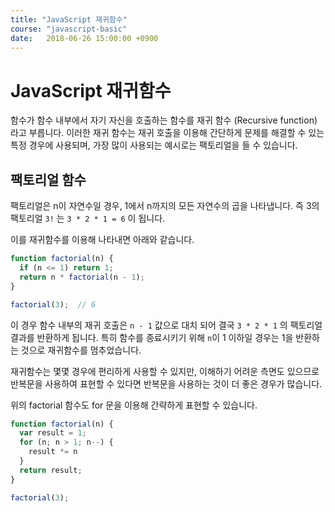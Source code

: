 ```yaml
---
title: "JavaScript 재귀함수"
course: "javascript-basic"
date:   2018-06-26 15:00:00 +0900
---
```




# JavaScript 재귀함수

함수가 함수 내부에서 자기 자신을 호출하는 함수를 재귀 함수 (Recursive function) 라고 부릅니다. 이러한 재귀 함수는 재귀 호출을 이용해 간단하게 문제를 해결할 수 있는 특정 경우에 사용되며, 가장 많이 사용되는 예시로는 팩토리얼을 들 수 있습니다.



## 팩토리얼 함수

팩토리얼은 n이 자연수일 경우, 1에서 n까지의 모든 자연수의 곱을 나타냅니다. 즉 3의 팩토리얼 `3!` 는 `3 * 2 * 1 = 6` 이 됩니다.

이를 재귀함수를 이용해 나타내면 아래와 같습니다.

```js
function factorial(n) {
  if (n <= 1) return 1;
  return n * factorial(n - 1);
}

factorial(3);  // 6
```

이 경우 함수 내부의 재귀 호출은 `n - 1` 값으로 대치 되어 결국 `3 * 2 * 1` 의 팩토리얼 결과를 반환하게 됩니다. 특히 함수를 종료시키기 위해 `n`이 1 이하일 경우는 1을 반환하는 것으로 재귀함수를 멈추었습니다.

재귀함수는 몇몇 경우에 편리하게 사용할 수 있지만, 이해하기 어려운 측면도 있으므로 반복문을 사용하여 표현할 수 있다면 반복문을 사용하는 것이 더 좋은 경우가 많습니다.



위의 factorial 함수도 for 문을 이용해 간략하게 표현할 수 있습니다.

```js
function factorial(n) {
  var result = 1;
  for (n; n > 1; n--) {
    result *= n
  }
  return result;
}

factorial(3);
```




